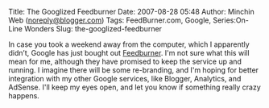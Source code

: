 Title: The Googlized Feedburner
Date: 2007-08-28 05:48
Author: Minchin Web (noreply@blogger.com)
Tags: FeedBurner.com, Google, Series:On-Line Wonders
Slug: the-googlized-feedburner

In case you took a weekend away from the computer, which I apparently
didn’t, Google has just bought out
[Feedburner](http://minchinweb.blogspot.com/2007/04/feedburner-fun.html).
I'm not sure what this will mean for me, although they have promised to
keep the service up and running. I imagine there will be some
re-branding, and I'm hoping for better integration with my other Google
services, like Blogger, Analytics, and AdSense. I'll keep my eyes open,
and let you know if something really crazy happens.

</p>

